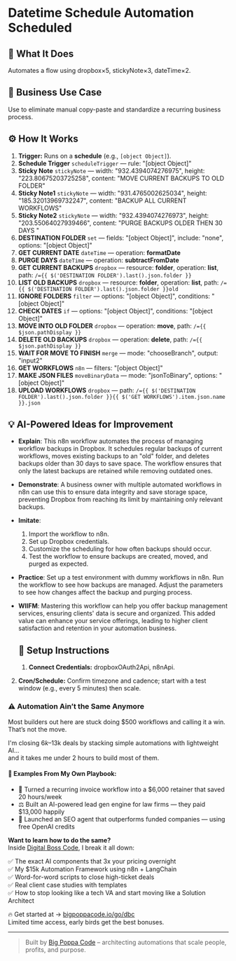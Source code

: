 # Datetime Schedule Automation Scheduled
  ## 🚀 What It Does
  Automates a flow using dropbox×5, stickyNote×3, dateTime×2.
  
  ## 💼 Business Use Case
  Use to eliminate manual copy-paste and standardize a recurring business process.
  
  ## ⚙️ How It Works
  1. **Trigger:** Runs on a **schedule** (e.g., `[object Object]`).
  2. **Schedule Trigger** `scheduleTrigger` — rule: "[object Object]"
3. **Sticky Note** `stickyNote` — width: "932.4394074276975", height: "223.80675203725258", content: "MOVE CURRENT BACKUPS TO OLD FOLDER"
4. **Sticky Note1** `stickyNote` — width: "931.4765002625034", height: "185.32013969732247", content: "BACKUP ALL CURRENT WORKFLOWS"
5. **Sticky Note2** `stickyNote` — width: "932.4394074276973", height: "203.55064027939466", content: "PURGE BACKUPS OLDER THEN 30 DAYS
"
6. **DESTINATION FOLDER** `set` — fields: "[object Object]", include: "none", options: "[object Object]"
7. **GET CURRENT DATE** `dateTime` — operation: **formatDate**
8. **PURGE DAYS** `dateTime` — operation: **subtractFromDate**
9. **GET CURRENT BACKUPS** `dropbox` — resource: **folder**, operation: **list**, path: `/={{ $('DESTINATION FOLDER').last().json.folder }}`
10. **LIST OLD BACKUPS** `dropbox` — resource: **folder**, operation: **list**, path: `/={{ $('DESTINATION FOLDER').last().json.folder }}old`
11. **IGNORE FOLDERS** `filter` — options: "[object Object]", conditions: "[object Object]"
12. **CHECK DATES** `if` — options: "[object Object]", conditions: "[object Object]"
13. **MOVE INTO OLD FOLDER** `dropbox` — operation: **move**, path: `/={{ $json.pathDisplay }}`
14. **DELETE OLD BACKUPS** `dropbox` — operation: **delete**, path: `/={{ $json.pathDisplay }}`
15. **WAIT FOR MOVE TO FINISH** `merge` — mode: "chooseBranch", output: "input2"
16. **GET WORKFLOWS** `n8n` — filters: "[object Object]"
17. **MAKE JSON FILES** `moveBinaryData` — mode: "jsonToBinary", options: "[object Object]"
18. **UPLOAD WORKFLOWS** `dropbox` — path: `/={{ $('DESTINATION FOLDER').last().json.folder }}{{ $('GET WORKFLOWS').item.json.name }}.json`
  
  ## 💡 AI-Powered Ideas for Improvement
  - **Explain**: This n8n workflow automates the process of managing workflow backups in Dropbox. It schedules regular backups of current workflows, moves existing backups to an "old" folder, and deletes backups older than 30 days to save space. The workflow ensures that only the latest backups are retained while removing outdated ones.

- **Demonstrate**: A business owner with multiple automated workflows in n8n can use this to ensure data integrity and save storage space, preventing Dropbox from reaching its limit by maintaining only relevant backups.

- **Imitate**: 
  1. Import the workflow to n8n.
  2. Set up Dropbox credentials.
  3. Customize the scheduling for how often backups should occur.
  4. Test the workflow to ensure backups are created, moved, and purged as expected.

- **Practice**: Set up a test environment with dummy workflows in n8n. Run the workflow to see how backups are managed. Adjust the parameters to see how changes affect the backup and purging process.

- **WIIFM**: Mastering this workflow can help you offer backup management services, ensuring clients' data is secure and organized. This added value can enhance your service offerings, leading to higher client satisfaction and retention in your automation business.
  
  ## 🔧 Setup Instructions
  1. **Connect Credentials:** dropboxOAuth2Api, n8nApi.
2. **Cron/Schedule:** Confirm timezone and cadence; start with a test window (e.g., every 5 minutes) then scale.
  
### ⚠️ Automation Ain’t the Same Anymore

Most builders out here are stuck doing $500 workflows and calling it a win.  
That’s not the move.  

I'm closing $6k–$13k deals by stacking simple automations with lightweight AI...  
and it takes me under 2 hours to build most of them.

#### 🧠 Examples From My Own Playbook:
- 🔁 Turned a recurring invoice workflow into a $6,000 retainer that saved 20 hours/week  
- ⚖️ Built an AI-powered lead gen engine for law firms — they paid $13,000 happily  
- 🚀 Launched an SEO agent that outperforms funded companies — using free OpenAI credits  

**Want to learn how to do the same?**  
Inside [Digital Boss Code](https://bigpoppacode.io/go/dbc), I break it all down:

✅ The exact AI components that 3x your pricing overnight  
✅ My $15k Automation Framework using n8n + LangChain  
✅ Word-for-word scripts to close high-ticket deals  
✅ Real client case studies with templates  
✅ How to stop looking like a tech VA and start moving like a Solution Architect  

🔥 Get started at → [bigpoppacode.io/go/dbc](https://bigpoppacode.io/go/dbc)  
Limited time access, early birds get the best bonuses.

---
> Built by [Big Poppa Code](https://bigpoppacode.io) – architecting automations that scale people, profits, and purpose.
  